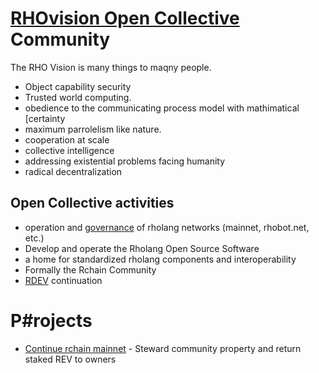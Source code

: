 # [RHOvision Open Collective](https://opencollective.com/rchain-community) Community
The RHO Vision is many things to maqny people.
- Object capability security
- Trusted world computing.
- obedience to the communicating process model with mathimatical [certainty
- maximum parrolelism like nature.
- cooperation at scale
- collective intelligence
- addressing existential problems facing humanity
- radical decentralization

## Open Collective activities
- operation and [governance](https://opencollective.com/rchain-community/conversations/governance-dpbvj0qz) of rholang networks (mainnet, rhobot.net, etc.)
- Develop and operate the Rholang Open Source Software
- a home for standardized rholang components and interoperability
- Formally the Rchain Community
- [RDEV](https://rhobot.net/rdev-web/) continuation


# P#rojects
- [Continue rchain mainnet](https://opencollective.com/rchain-community/projects/continue-mainnet) - Steward community property and return staked REV to owners
